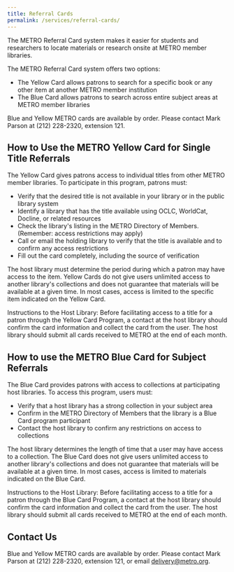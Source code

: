 ```yaml
---
title: Referral Cards
permalink: /services/referral-cards/
---
```


The METRO Referral Card system makes it easier for students and researchers to locate materials or research onsite at METRO member libraries.

The METRO Referral Card system offers two options:

* The Yellow Card allows patrons to search for a specific book or any other item at another METRO member institution
* The Blue Card allows patrons to search across entire subject areas at METRO member libraries

Blue and Yellow METRO cards are available by order. Please contact Mark Parson at (212) 228-2320, extension 121.

## How to Use the METRO Yellow Card  for Single Title Referrals

The Yellow Card gives patrons access to individual titles from other METRO member libraries. To participate in this program, patrons must:

* Verify that the desired title is not available in your library or in the public library system
* Identify a library that has the title available using OCLC, WorldCat, Docline, or related resources
* Check the library's listing in the METRO Directory of Members. (Remember: access restrictions may apply)
* Call or email the holding library to verify that the title is available and to confirm any access restrictions
* Fill out the card completely, including the source of verification

The host library must determine the period during which a patron may have access to the item.
Yellow Cards do not give users unlimited access to another library's collections and does not guarantee that materials will be available at a given time. In most cases, access is limited to the specific item indicated on the Yellow Card.

Instructions to the Host Library: Before facilitating access to a title for a patron through the Yellow Card Program, a contact at the host library should confirm the card information and collect the card from the user. The host library should submit all cards received to METRO at the end of each month.

## How to use the METRO Blue Card for Subject Referrals

The Blue Card provides patrons with access to collections at participating host libraries. To access this program, users must:

* Verify that a host library has a strong collection in your subject area
* Confirm in the METRO Directory of Members that the library is a Blue Card program participant
* Contact the host library to confirm any restrictions on access to collections

The host library determines the length of time that a user may have access to a collection.
The Blue Card does not give users unlimited access to another library's collections and does not guarantee that materials will be available at a given time. In most cases, access is limited to materials indicated on the Blue Card.

Instructions to the Host Library: Before facilitating access to a title for a patron through the Blue Card Program, a contact at the host library should confirm the card information and collect the card from the user. The host library should submit all cards received to METRO at the end of each month.

## Contact Us
Blue and Yellow METRO cards are available by order. Please contact Mark Parson at (212) 228-2320, extension 121, or email delivery@metro.org.
